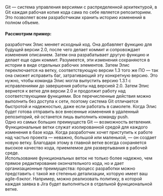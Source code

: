 Git — система управления версиями с распределенной архитектурой, в Git каждая рабочая копия кода сама по себе является репозиторием. Это позволяет всем разработчикам хранить историю изменений в полном объеме.     
#### Рассмотрим пример:   
разработчик Элис меняет исходный код. Она добавляет функцию для будущей версии 2.0, после чего делает коммит и сопровождает изменения описанием. Затем она разрабатывает другую функцию и делает еще один коммит. Разумеется, эти изменения сохраняются в истории в виде отдельных рабочих элементов. Затем Элис переключается на ветку, соответствующую версии 1.3 того же ПО — так она сможет исправить баг, затрагивающий эту конкретную версию. Это нужно, чтобы команда Элис могла выпустить версию 1.3.1 с исправлениями до завершения работы над версией 2.0. Затем Элис вернется к ветке для версии 2.0 и продолжит работу над соответствующими функциями. Все перечисленные действия можно выполнить без доступа к сети, поэтому система Git отличается быстротой и надежностью, даже если работать в самолете. Когда Элис будет готова отправить все внесенные изменения в удаленный репозиторий, ей останется лишь выполнить команду push.     
Одно из самых больших преимуществ Git — возможность ветвления. Функциональные ветки служат изолированной средой для каждого изменения в базе кода. Когда разработчик хочет приступить к работе над частью проекта — неважно, большой или маленькой, — он создает новую ветку. Благодаря этому в главной ветке всегда сохраняется высокое качество кода, приемлемое для развертывания в рабочей среде.    
Использование функциональных веток не только более надежно, чем прямое редактирование окончательного кода, но и дает организационные преимущества: процесс разработки можно представить с такой же степенью детализации, которую имеет ваш agile-бэклог. Например, можно реализовать политику, в которой каждая заявка в Jira будет выполняться в отдельной функциональной ветке.
